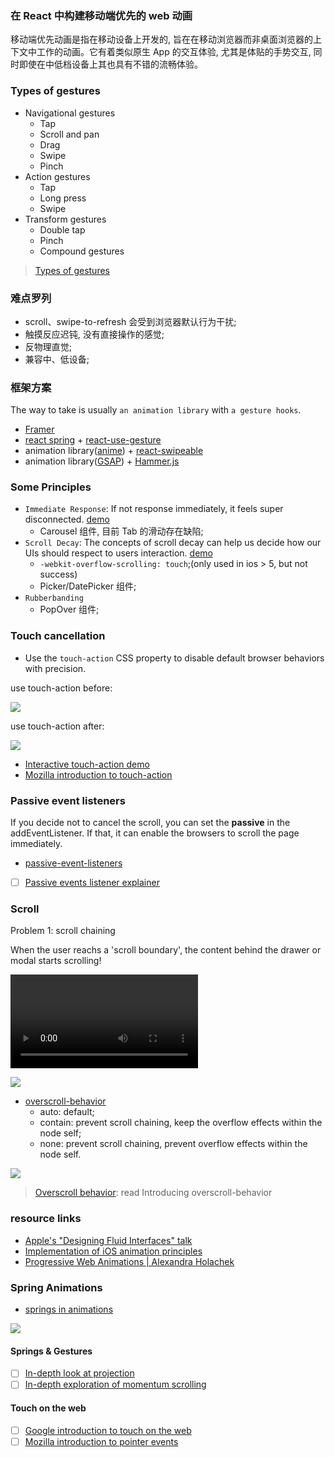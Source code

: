### 在 React 中构建移动端优先的 web 动画

移动端优先动画是指在移动设备上开发的, 旨在在移动浏览器而非桌面浏览器的上下文中工作的动画。它有着类似原生 App 的交互体验, 尤其是体贴的手势交互, 同时即使在中低档设备上其也具有不错的流畅体验。

### Types of gestures

* Navigational gestures
  * Tap
  * Scroll and pan
  * Drag
  * Swipe
  * Pinch
* Action gestures
  * Tap
  * Long press
  * Swipe
* Transform gestures
  * Double tap
  * Pinch
  * Compound gestures

> [Types of gestures](https://material.io/design/interaction/gestures.html#types-of-gestures)

### 难点罗列

* scroll、swipe-to-refresh 会受到浏览器默认行为干扰;
* 触摸反应迟钝, 没有直接操作的感觉;
* 反物理直觉;
* 兼容中、低设备;

### 框架方案

The way to take is usually `an animation library` with `a gesture hooks`.

* [Framer](https://github.com/koenbok/Framer)
* [react spring](https://github.com/react-spring/react-spring) + [react-use-gesture](https://github.com/react-spring/react-use-gesture)
* animation library([anime](https://github.com/juliangarnier/anime)) + [react-swipeable](https://github.com/dogfessional/react-swipeable)
* animation library([GSAP](https://github.com/greensock/GSAP)) + [Hammer.js](https://github.com/hammerjs/hammer.js/)

### Some Principles

* `Immediate Response`: If not response immediately, it feels super disconnected. [demo](https://mobile-first-animation.netlify.com/21)
  * Carousel 组件, 目前 Tab 的滑动存在缺陷;
* `Scroll Decay`: The concepts of scroll decay can help us decide how our UIs should respect to users interaction. [demo](https://mobile-first-animation.netlify.com/23)
  * `-webkit-overflow-scrolling: touch`;(only used in ios > 5, but not success)
  * Picker/DatePicker 组件;
* `Rubberbanding`
  * PopOver 组件;

### Touch cancellation

* Use the `touch-action` CSS property to disable default browser behaviors with precision.

use touch-action before:

![](http://with.muyunyun.cn/2f284758868304dabad94d2a25500562.gif)

use touch-action after:

![](http://with.muyunyun.cn/a458a78d287e08627f4dd6b1502fc33e.gif)

* [Interactive touch-action demo](https://www.chenhuijing.com/touch-action/)
* [Mozilla introduction to touch-action](https://developer.mozilla.org/en-US/docs/Web/CSS/touch-action)

### Passive event listeners

If you decide not to cancel the scroll, you can set the **passive** in the addEventListener. If that, it can enable the browsers to scroll the page immediately.

* [passive-event-listeners](https://developers.google.com/web/updates/2016/06/passive-event-listeners)
- [ ] [Passive events listener explainer](https://github.com/WICG/EventListenerOptions/blob/gh-pages/explainer.md)

### Scroll

Problem 1: scroll chaining

When the user reachs a 'scroll boundary', the content behind the drawer or modal starts scrolling!

![](https://developers.google.com/web/updates/images/2017/11/overscroll-behavior/drawer-scroll.mp4?hl=zh_cn)

![](http://with.muyunyun.cn/5ad52dbc5716fb92b823898557cc94fa.gif)

* [overscroll-behavior](https://drafts.csswg.org/css-overscroll/)
  * auto: default;
  * contain: prevent scroll chaining, keep the overflow effects within the node self;
  * none: prevent scroll chaining, prevent overflow effects within the node self.

![](http://with.muyunyun.cn/130f116b88477fba5725033e4245927a.jpg)

> [Overscroll behavior](https://developers.google.com/web/updates/2017/11/overscroll-behavior): read Introducing overscroll-behavior

### resource links

* [Apple's "Designing Fluid Interfaces" talk](https://developer.apple.com/videos/play/wwdc2018/803/)
* [Implementation of iOS animation principles](https://medium.com/@nathangitter/building-fluid-interfaces-ios-swift-9732bb934bf5)
* [Progressive Web Animations | Alexandra Holachek](https://www.youtube.com/watch?v=laPsceJ4tTY&list=PLPxbbTqCLbGHPxZpw4xj_Wwg8-fdNxJRh&index=21)

### Spring Animations

* [springs in animations](https://github.com/jenox/UIKit-Playground/tree/master/01-Demystifying-UIKit-Spring-Animations)

![](http://with.muyunyun.cn/21585e988e682457131948346fc8949d.jpg)

#### Springs & Gestures

- [ ] [In-depth look at projection](https://medium.com/ios-os-x-development/gestures-in-fluid-interfaces-on-intent-and-projection-36d158db7395)
- [ ] [In-depth exploration of momentum scrolling](https://ariya.io/2013/08/javascript-kinetic-scrolling-part-1)

#### Touch on the web

- [ ] [Google introduction to touch on the web](https://developers.google.com/web/fundamentals/design-and-ux/input/touch)
- [ ] [Mozilla introduction to pointer events](https://developer.mozilla.org/en-US/docs/Web/API/Pointer_events)
